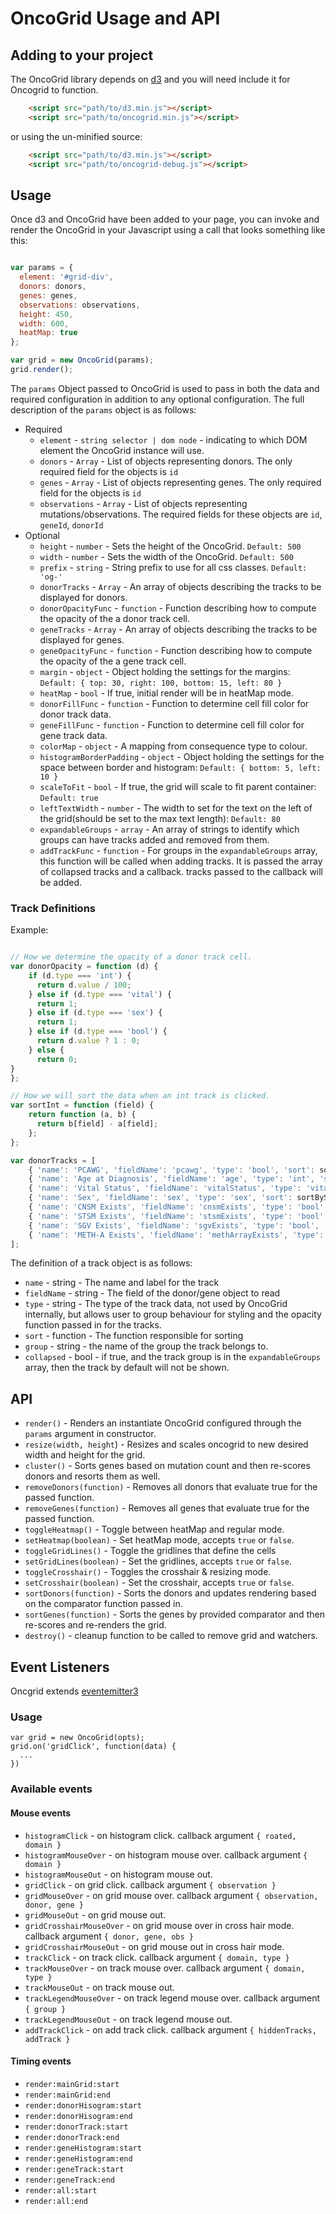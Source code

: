# OncoGrid Usage and API


## Adding to your project

The OncoGrid library depends on [d3](https://d3js.org) and you will need include it for Oncogrid to function.

```html
    <script src="path/to/d3.min.js"></script>
    <script src="path/to/oncogrid.min.js"></script>
```

or using the un-minified source:
```html
    <script src="path/to/d3.min.js"></script>
    <script src="path/to/oncogrid-debug.js"></script>
```

## Usage

Once d3 and OncoGrid have been added to your page, you can invoke and render the OncoGrid in your Javascript using a
call that looks something like this:
```javascript

var params = {
  element: '#grid-div',
  donors: donors,
  genes: genes,
  observations: observations,
  height: 450,
  width: 600,
  heatMap: true
};

var grid = new OncoGrid(params);
grid.render();
```

The `params` Object passed to OncoGrid is used to pass in both the data and required configuration in addition to any
optional configuration. The full description of the `params` object is as follows:

* Required
  * `element` - `string selector | dom node` - indicating to which DOM element the OncoGrid instance will use.
  * `donors` - `Array` - List of objects representing donors. The only required field for the objects is `id`
  * `genes` - `Array` - List of objects representing genes. The only required field for the objects is `id`
  * `observations` - `Array` - List of objects representing mutations/observations.
  The required fields for these objects are `id`, `geneId`, `donorId`
* Optional
  * `height` - `number` - Sets the height of the OncoGrid. `Default: 500`
  * `width` - `number` - Sets the width of the OncoGrid. `Default: 500`
  * `prefix` - `string` - String prefix to use for all css classes. `Default: 'og-'`
  * `donorTracks` - `Array` - An array of objects describing the tracks to be displayed for donors.
  * `donorOpacityFunc` - `function` - Function describing how to compute the opacity of the a donor track cell.
  * `geneTracks` - `Array` - An array of objects describing the tracks to be displayed for genes.
  * `geneOpacityFunc` - `function` - Function describing how to compute the opacity of the a gene track cell.
  * `margin` - `object` - Object holding the settings for the margins: `Default: { top: 30, right: 100, bottom: 15, left: 80 }`
  * `heatMap` - `bool` - If true, initial render will be in heatMap mode.
  * `donorFillFunc` - `function` - Function to determine cell fill color for donor track data.
  * `geneFillFunc` - `function` - Function to determine cell fill color for gene track data.
  * `colorMap` - `object` - A mapping from consequence type to colour.
  * `histogramBorderPadding` - `object` - Object holding the settings for the space between border and histogram: `Default: { bottom: 5, left: 10 }`
  * `scaleToFit` - `bool` - If true, the grid will scale to fit parent container: `Default: true`
  * `leftTextWidth` - `number` - The width to set for the text on the left of the grid(should be set to the max text length): `Default: 80`
  * `expandableGroups` - `array` - An array of strings to identify which groups can have tracks added and removed from them.
  * `addTrackFunc` - `function` - For groups in the `expandableGroups` array, this function will be called when adding tracks. It is passed the array of collapsed tracks and a callback. tracks passed to the callback will be added.

### Track Definitions

Example:
```javascript

// How we determine the opacity of a donor track cell.
var donorOpacity = function (d) {
    if (d.type === 'int') {
      return d.value / 100;
    } else if (d.type === 'vital') {
      return 1;
    } else if (d.type === 'sex') {
      return 1;
    } else if (d.type === 'bool') {
      return d.value ? 1 : 0;
    } else {
      return 0;
}
};

// How we will sort the data when an int track is clicked.
var sortInt = function (field) {
    return function (a, b) {
      return b[field] - a[field];
    };
};

var donorTracks = [
    { 'name': 'PCAWG', 'fieldName': 'pcawg', 'type': 'bool', 'sort': sortBool},
    { 'name': 'Age at Diagnosis', 'fieldName': 'age', 'type': 'int', 'sort': sortInt},
    { 'name': 'Vital Status', 'fieldName': 'vitalStatus', 'type': 'vital', 'sort': sortByString},
    { 'name': 'Sex', 'fieldName': 'sex', 'type': 'sex', 'sort': sortByString},
    { 'name': 'CNSM Exists', 'fieldName': 'cnsmExists', 'type': 'bool', 'sort': sortBool},
    { 'name': 'STSM Exists', 'fieldName': 'stsmExists', 'type': 'bool', 'sort': sortBool},
    { 'name': 'SGV Exists', 'fieldName': 'sgvExists', 'type': 'bool', 'sort': sortBool},
    { 'name': 'METH-A Exists', 'fieldName': 'methArrayExists', 'type': 'bool', 'sort': sortBool}
];
```

The definition of a track object is as follows:
* `name` - string - The name and label for the track
* `fieldName` - string - The field of the donor/gene object to read
* `type` - string - The type of the track data, not used by OncoGrid internally, but allows user to group behaviour
for styling and the opacity function passed in for the tracks.
* `sort` - function - The function responsible for sorting
* `group` - string - the name of the group the track belongs to.
* `collapsed` - bool - if true, and the track group is in the `expandableGroups` array, then the track by default will not be shown.


## API

* `render()` - Renders an instantiate OncoGrid configured through the `params` argument in constructor.
* `resize(width, height`) - Resizes and scales oncogrid to new desired width and height for the grid. 
* `cluster()` - Sorts genes based on mutation count and then re-scores donors and resorts them as well.
* `removeDonors(function)` - Removes all donors that evaluate true for the passed function.
* `removeGenes(function)` - Removes all genes that evaluate true for the passed function.
* `toggleHeatmap()` - Toggle between heatMap and regular mode.
* `setHeatmap(boolean)` - Set heatMap mode, accepts `true` or `false`.
* `toggleGridLines()` - Toggle the gridlines that define the cells
* `setGridLines(boolean)` - Set the gridlines, accepts `true` or `false`.
* `toggleCrosshair()` - Toggles the crosshair & resizing mode.
* `setCrosshair(boolean)` - Set the crosshair, accepts `true` or `false`.
* `sortDonors(function)` - Sorts the donors and updates rendering based on the comparator function passed in.
* `sortGenes(function)` - Sorts the genes by provided comparator and then re-scores and re-renders the grid.
* `destroy()` - cleanup function to be called to remove grid and watchers.

## Event Listeners
Oncgrid extends [eventemitter3](https://www.npmjs.com/package/eventemitter3)

### Usage
```
var grid = new OncoGrid(opts);
grid.on('gridClick', function(data) {
  ...
})
```

### Available events
#### Mouse events
* `histogramClick` - on histogram click. callback argument `{ roated, domain }`
* `histogramMouseOver` - on histogram mouse over. callback argument `{ domain }`
* `histogramMouseOut` - on histogram mouse out.
* `gridClick` - on grid click. callback argument `{ observation }`
* `gridMouseOver` - on grid mouse over. callback argument `{ observation, donor, gene }`
* `gridMouseOut` - on grid mouse out.
* `gridCrosshairMouseOver` - on grid mouse over in cross hair mode. callback argument `{ donor, gene, obs }`
* `gridCrosshairMouseOut` - on grid mouse out in cross hair mode.
* `trackClick` - on track click. callback argument `{ domain, type }`
* `trackMouseOver` - on track mouse over. callback argument `{ domain, type }`
* `trackMouseOut` - on track mouse out.
* `trackLegendMouseOver` - on track legend mouse over. callback argument `{ group }`
* `trackLegendMouseOut` - on track legend mouse out.
* `addTrackClick` - on add track click. callback argument `{ hiddenTracks, addTrack }`

#### Timing events
* `render:mainGrid:start`
* `render:mainGrid:end`
* `render:donorHisogram:start`
* `render:donorHisogram:end`
* `render:donorTrack:start`
* `render:donorTrack:end`
* `render:geneHistogram:start`
* `render:geneHistogram:end`
* `render:geneTrack:start`
* `render:geneTrack:end`
* `render:all:start`
* `render:all:end`

